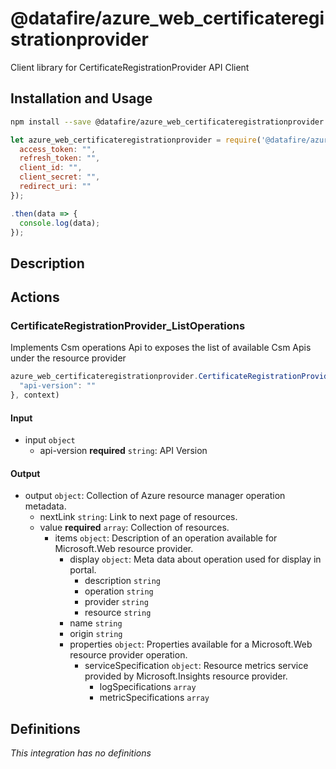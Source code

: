 # @datafire/azure_web_certificateregistrationprovider

Client library for CertificateRegistrationProvider API Client

## Installation and Usage
```bash
npm install --save @datafire/azure_web_certificateregistrationprovider
```
```js
let azure_web_certificateregistrationprovider = require('@datafire/azure_web_certificateregistrationprovider').create({
  access_token: "",
  refresh_token: "",
  client_id: "",
  client_secret: "",
  redirect_uri: ""
});

.then(data => {
  console.log(data);
});
```

## Description



## Actions

### CertificateRegistrationProvider_ListOperations
Implements Csm operations Api to exposes the list of available Csm Apis under the resource provider


```js
azure_web_certificateregistrationprovider.CertificateRegistrationProvider_ListOperations({
  "api-version": ""
}, context)
```

#### Input
* input `object`
  * api-version **required** `string`: API Version

#### Output
* output `object`: Collection of Azure resource manager operation metadata.
  * nextLink `string`: Link to next page of resources.
  * value **required** `array`: Collection of resources.
    * items `object`: Description of an operation available for Microsoft.Web resource provider.
      * display `object`: Meta data about operation used for display in portal.
        * description `string`
        * operation `string`
        * provider `string`
        * resource `string`
      * name `string`
      * origin `string`
      * properties `object`: Properties available for a Microsoft.Web resource provider operation.
        * serviceSpecification `object`: Resource metrics service provided by Microsoft.Insights resource provider.
          * logSpecifications `array`
          * metricSpecifications `array`



## Definitions

*This integration has no definitions*

